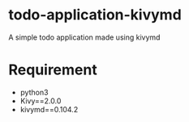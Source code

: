 # todo-application-kivymd
A simple todo application made using kivymd

# Requirement
- python3
- Kivy==2.0.0
- kivymd==0.104.2
